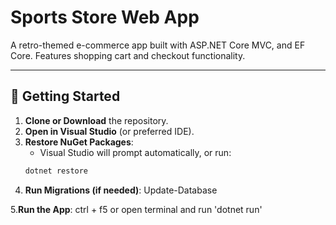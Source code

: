 # Sports Store Web App

A retro-themed e-commerce app built with ASP.NET Core MVC, and EF Core. Features shopping cart and checkout functionality.

---

## 🚀 Getting Started

1. **Clone or Download** the repository.
2. **Open in Visual Studio** (or preferred IDE).
3. **Restore NuGet Packages**:
   - Visual Studio will prompt automatically, or run:
   ```bash
   dotnet restore
4. **Run Migrations (if needed)**: Update-Database

5.**Run the App**: ctrl + f5 or open terminal and run 'dotnet run'

